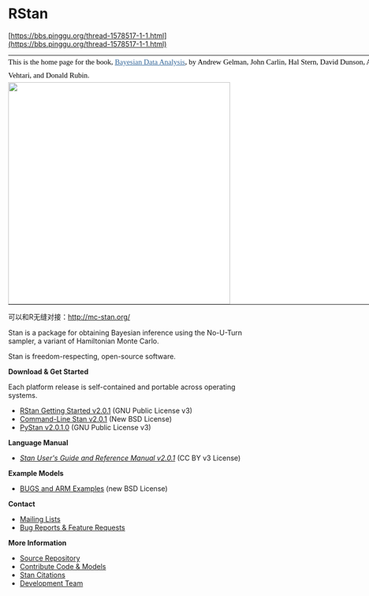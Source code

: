 # RStan


[https://bbs.pinggu.org/thread-1578517-1-1.html](https://bbs.pinggu.org/thread-1578517-1-1.html)






<table cellspacing="0" cellpadding="0" style="overflow-wrap: break-word; margin: 0px; padding: 0px; empty-cells: show; border-collapse: collapse; border: none; table-layout: fixed; width: 777px; color: rgb(51, 51, 51); font-family: &quot;Microsoft Yahei&quot;, Tahoma, Simsun; font-size: 14px; font-style: normal; font-variant-ligatures: normal; font-variant-caps: normal; font-weight: 400; letter-spacing: normal; orphans: 2; text-align: start; text-indent: 0px; text-transform: none; white-space: normal; widows: 2; word-spacing: 0px; -webkit-text-stroke-width: 0px; background-color: rgb(255, 255, 255); text-decoration-style: initial; text-decoration-color: initial;"><tbody style="overflow-wrap: break-word; margin: 0px; padding: 0px;"><tr style="overflow-wrap: break-word; margin: 0px; padding: 0px; list-style: none; border: none;"><td class="t_f" id="postmessage_22610817" style="overflow-wrap: break-word; margin: 0px; padding: 0px; list-style: none; border: none; font-size: 15px; color: rgb(51, 51, 51); line-height: 1.8;"><font color="#000" style="overflow-wrap: break-word; margin: 0px; padding: 0px;">This is the home page for the book,<span>&nbsp;</span></font><a href="https://bbs.pinggu.org/linkto.php?url=http%3A%2F%2Fwww.amazon.com%2FBayesian-Analysis-Chapman-Statistical-Science%2Fdp%2F1439840954%2F" target="_blank" style="overflow-wrap: break-word; margin: 0px; padding: 0px; color: rgb(51, 102, 153); text-decoration: underline;">Bayesian Data Analysis</a><font color="#000" style="overflow-wrap: break-word; margin: 0px; padding: 0px;">, by Andrew Gelman, John Carlin, Hal Stern, David Dunson, Aki Vehtari, and Donald Rubin.</font><p align="left" style="overflow-wrap: break-word; margin: 0px; padding: 0px;"><font color="#000" style="overflow-wrap: break-word; margin: 0px; padding: 0px;"><a href="https://bbs.pinggu.org/linkto.php?url=http%3A%2F%2Fwww.amazon.com%2FBayesian-Analysis-Chapman-Statistical-Science%2Fdp%2F1439840954%2F" target="_blank" style="overflow-wrap: break-word; margin: 0px; padding: 0px; color: rgb(51, 102, 153); text-decoration: underline;"><img height="450" oldsrc="http://www.stat.columbia.edu/~gelman/book/bda_cover.png" src="https://pic.jg.com.cn/img/pinggu/74b6dbda1d687474703a2f2f7777772e737461742e636f6c756d6269612e6564752f7e67656c6d616e2f626f6f6b2f6264615f636f7665722e706e67e85d880d32.jpg" border="0" alt="" style="overflow-wrap: break-word; margin: 0px; padding: 0px; border: none;"></a></font></p></td></tr></tbody></table>










可以和R无缝对接：http://mc-stan.org/



Stan is a package for obtaining Bayesian inference using the No-U-Turn sampler, a variant of Hamiltonian Monte Carlo.

Stan is freedom-respecting, open-source software.

**Download & Get Started**

Each platform release is self-contained and portable across operating systems.

-   [RStan Getting Started v2.0.1](https://bbs.pinggu.org/linkto.php?url=https%3A%2F%2Fgithub.com%2Fstan-dev%2Frstan%2Fwiki%2FRStan-Getting-Started)   (GNU Public License v3)
-   [Command-Line Stan v2.0.1](https://bbs.pinggu.org/linkto.php?url=http%3A%2F%2Fmc-stan.org%2Fstart-command-line.html)   (New BSD License)
-   [PyStan v2.0.1.0](https://bbs.pinggu.org/linkto.php?url=https%3A%2F%2Fpystan.readthedocs.org%2Fen%2Flatest%2Fgetting_started.html)   (GNU Public License v3)  
    

**Language Manual**

-   [*Stan User's Guide and Reference Manual v2.0.1*](https://bbs.pinggu.org/linkto.php?url=https%3A%2F%2Fgithub.com%2Fstan-dev%2Fstan%2Freleases%2Fdownload%2Fv2.0.1%2Fstan-reference-2.0.1.pdf)   (CC BY v3 License)  
    

**Example Models**

-   [BUGS and ARM Examples](https://bbs.pinggu.org/linkto.php?url=https%3A%2F%2Fgithub.com%2Fstan-dev%2Fstan%2Fwiki%2FExample-Stan-Models)   (new BSD License)  
    

**Contact**

-   [Mailing Lists](https://bbs.pinggu.org/linkto.php?url=http%3A%2F%2Fmc-stan.org%2Fmailing-lists.html)
-   [Bug Reports & Feature Requests](https://bbs.pinggu.org/linkto.php?url=http%3A%2F%2Fmc-stan.org%2Fbugs-features.html)  
    

**More Information**

-   [Source Repository](https://bbs.pinggu.org/linkto.php?url=https%3A%2F%2Fgithub.com%2Fstan-dev%2Fstan%2F)
-   [Contribute Code & Models](https://bbs.pinggu.org/linkto.php?url=http%3A%2F%2Fmc-stan.org%2Fcontribute.html)
-   [Stan Citations](https://bbs.pinggu.org/linkto.php?url=http%3A%2F%2Fmc-stan.org%2Fcitations.html)
-   [Development Team](https://bbs.pinggu.org/linkto.php?url=http%3A%2F%2Fmc-stan.org%2Fdevelopment-team.html)





















